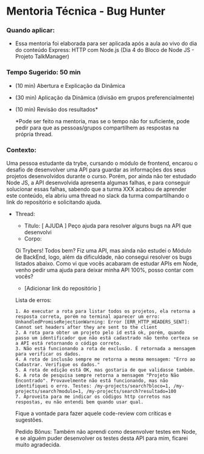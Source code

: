 # Mentoria Técnica - Bug Hunter

### Quando aplicar:
- Essa mentoria foi elaborada para ser aplicada após a aula ao vivo do dia do conteúdo Express: HTTP com Node.js (Dia 4 do Bloco de Node JS - Projeto TalkManager)

### Tempo Sugerido: 50 min
- (10 min) Abertura e Explicação da Dinâmica
- (30 min) Aplicação da Dinâmica (divisão em grupos preferencialmente)
- (10 min) Revisão dos resultados*
    
    *Pode ser feito na mentoria, mas se o tempo não for suficiente, pode pedir para que as pessoas/grupos compartilhem as respostas na própria thread.

### Contexto:

Uma pessoa estudante da trybe, cursando o módulo de frontend, encarou o desafio de desenvolver uma API para guardar as informações dos seus projetos desenvolvidos durante o curso. Porém, por ainda não ter estudado Node JS, a API desenvolvida apresenta algumas falhas, e para conseguir solucionar essas falhas, sabendo que a turma XXX acabou de aprender este conteúdo, ela abriu uma thread no slack da turma compartilhando o link do repositório e solicitando ajuda. 

- Thread:
    - Título: [ AJUDA ] Peço ajuda para resolver alguns bugs na API que desenvolvi
    - Corpo: 
    
    Oi Trybers! Todos bem?
    Fiz uma API, mas ainda não estudei o Módulo de BackEnd, logo, além da dificuldade, não consegui resolver os bugs listados abaixo. Como vi que vocês acabaram de estudar APIs em Node, venho pedir uma ajuda para deixar minha API 100%, posso contar com vocês? 
    - [Adicionar link do repositório ] 
    
    Lista de erros:
    ```
    1. Ao executar a rota para listar todos os projetos, ela retorna a resposta correta, porém no terminal aparecer um erro: UnhandledPromiseRejectionWarning: Error [ERR_HTTP_HEADERS_SENT]: Cannot set headers after they are sent to the client
    2. A rota para obter um projeto pelo id está ok, porém, quando passo um identificador que não está cadastrado não tenho certeza se a API está retornando o código correto.
    3. Não está funcionando a rota de exclusão. É retornada a mensagem para verificar os dados.
    4. A rota de inclusão sempre me retorna a mesma mensagem: "Erro ao Cadastrar. Verifique os dados."
    5. A rota de edição está OK, mas gostaria de que validasse também.
    6. A rota de pesquisa sempre retorna a mensagem "Projeto Não Encontrado". Provavelmente não está funcionando, mas não identifiquei o erro. Testes: /my-projects/search?bloco=1, /my-projects/search?modulo=1, /my-projects/search?resultado=100
    7. Aproveita para me indicar os códigos http corretos nas respostas, eu não entendi bem quando usar qual.
    ```
    
    Fique a vontade para fazer aquele code-review com críticas e sugestões.

    Pedido Bônus:
    Também não aprendi como desenvolver testes em Node, e se alguém puder desenvolver os testes desta API para mim, ficarei muito agradecida.   
